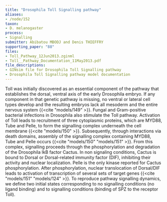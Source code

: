 ```yaml
---
title: "Drosophila Toll Signalling pathway"
aliases:
- /node/152
taxon: 
- D. melanogaster
process: 
- Signalling
submitter: Abibatou MBODJ and Denis THIEFFRY
supporting_paper: "88"
files: 
- Toll_Pathway_12Jun2013.zginml
- Toll__Pathway_Documentation_11May2013.pdf
file_descriptions: 
- GINsim file for Drosophila Toll Signalling pathway
- Drosophila Toll Signalling pathway model documentation
---
```



Toll was initially discovered as an essential component of the pathway that
establishes the dorsal, ventral axis of the early Drosophila embryo. If any
component in that genetic pathway is missing, no ventral or lateral cell types
develop and the resulting embryos lack all mesoderm and the entire nervous
system {{<cite "models/149" >}}. Fungal and Gram-positive bacterial infections
in Drosophila also stimulate the Toll pathway. Activation of Toll leads to
recruitment of three cytoplasmic proteins, which are MYD88, Tube and Pelle, to
form the signalling complex underneath the cell membrane {{<cite "models/150" >}}.
Subsequently, through interactions via death domains, assembly of the signalling
complex containing MYD88, Tube and Pelle occurs {{<cite "models/150" "models/151" >}}.
From this complex, signalling proceeds through the phosphorylation and degradation
of the Drosophila IkB factor Cactus. In non signaling conditions, Cactus is bound
to Dorsal or Dorsal-related immunity factor (DIF), inhibiting their activity and
nuclear localization. Pelle is the only kinase reported for Cactus phosphorylation.
After phosphorylation, nuclear translocation of Dorsal/DIF leads to activation of
transcription of several sets of target genes {{<cite "models/151" "models/124" >}}.
To reproduce pathway signalling dynamics, we define two initial states corresponding
to no signalling conditions (no ligand binding) and to signalling conditions 
(binding of SPZ to the receptor Toll).


